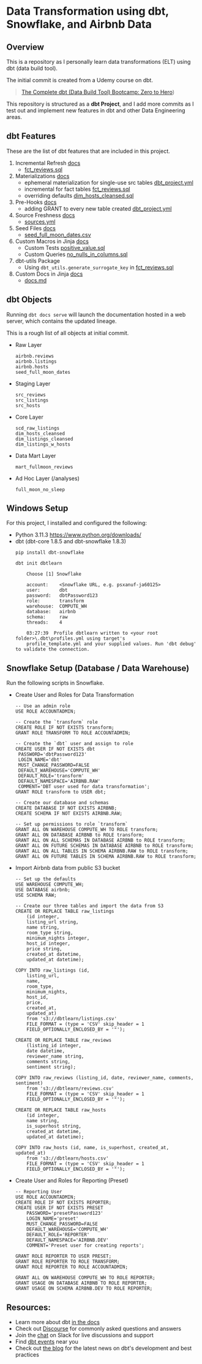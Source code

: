 # Data Transformation using dbt, Snowflake, and Airbnb Data

## Overview

This is a repository as I personally learn data transformations (ELT) using dbt (data build tool).

The initial commit is created from a Udemy course on dbt.
> [The Complete dbt (Data Build Tool) Bootcamp: Zero to Hero](https://www.udemy.com/course/complete-dbt-data-build-tool-bootcamp-zero-to-hero-learn-dbt/))

This repository is structured as a __dbt Project__, and I add more commits as I test out and implement new features in dbt and other Data Engineering areas.

## dbt Features

These are the list of dbt features that are included in this project.

1. Incremental Refresh [docs](https://docs.getdbt.com/docs/build/incremental-models)
   - [fct_reviews.sql](models/fct/fct_reviews.sql)
1. Materializations [docs](https://docs.getdbt.com/docs/build/materializations)
   - ephemeral materialization for single-use src tables [dbt_project.yml](dbt_project.yml)
   - incremental for fact tables [fct_reviews.sql](models/fct/fct_reviews.sql)
   - overriding defaults [dim_hosts_cleansed.sql](models/dim/dim_hosts_cleansed.sql)
1. Pre-Hooks [docs](https://docs.getdbt.com/reference/resource-configs/pre-hook-post-hook)
   - adding GRANT to every new table created [dbt_project.yml](dbt_project.yml)
1. Source Freshness [docs](https://docs.getdbt.com/docs/deploy/source-freshness)
   - [sources.yml](models/sources.yml)
1. Seed Files [docs](https://docs.getdbt.com/docs/build/seeds)
   - [seed_full_moon_dates.csv](seeds/seed_full_moon_dates.csv)
1. Custom Macros in Jinja [docs](https://docs.getdbt.com/docs/build/jinja-macros)
   - Custom Tests [positive_value.sql](macros/positive_value.sql)
   - Custom Queries [no_nulls_in_columns.sql](macros/no_nulls_in_columns.sql)
1. dbt-utils Package
   - Using `dbt_utils.generate_surrogate_key` in [fct_reviews.sql](models/fct/fct_reviews.sql)
1. Custom Docs in Jinja [docs](https://docs.getdbt.com/reference/dbt-jinja-functions/doc)
   - [docs.md](models/docs.md)

## dbt Objects

Running `dbt docs serve` will launch the documentation hosted in a web server, which contains the updated lineage.

This is a rough list of all objects at initial commit.

* Raw Layer
    ```
    airbnb.reviews
    airbnb.listings
    airbnb.hosts
    seed_full_moon_dates
    ```
* Staging Layer
    ```
    src_reviews
    src_listings
    src_hosts
    ```
* Core Layer
    ```
    scd_raw_listings
    dim_hosts_cleansed
    dim_listings_cleansed
    dim_listings_w_hosts
    ```
* Data Mart Layer
    ```
    mart_fullmoon_reviews
    ```
* Ad Hoc Layer (/analyses)
    ```
    full_moon_no_sleep
    ```

## Windows Setup

For this project, I installed and configured the following:

* Python 3.11.3 https://www.python.org/downloads/
* dbt (dbt-core 1.8.5 and dbt-snowflake 1.8.3)
    ```
    pip install dbt-snowflake
    
    dbt init dbtlearn
    
        Choose [1] Snowflake
        
        account:    <Snowflake URL, e.g. psxanuf-ja60125>
        user:       dbt
        password:   dbtPassword123
        role:       transform
        warehouse:  COMPUTE_WH
        database:   airbnb
        schema:     raw
        threads:    4
        
        03:27:39  Profile dbtlearn written to <your root folder>\.dbt\profiles.yml using target's 
        profile_template.yml and your supplied values. Run 'dbt debug' to validate the connection.
    ```

## Snowflake Setup (Database / Data Warehouse)

Run the following scripts in Snowflake.

* Create User and Roles for Data Transformation
    ```
    -- Use an admin role
    USE ROLE ACCOUNTADMIN;

    -- Create the `transform` role
    CREATE ROLE IF NOT EXISTS transform;
    GRANT ROLE TRANSFORM TO ROLE ACCOUNTADMIN;

    -- Create the `dbt` user and assign to role
    CREATE USER IF NOT EXISTS dbt
     PASSWORD='dbtPassword123'
     LOGIN_NAME='dbt'
     MUST_CHANGE_PASSWORD=FALSE
     DEFAULT_WAREHOUSE='COMPUTE_WH'
     DEFAULT_ROLE='transform'
     DEFAULT_NAMESPACE='AIRBNB.RAW'
     COMMENT='DBT user used for data transformation';
    GRANT ROLE transform to USER dbt;

    -- Create our database and schemas
    CREATE DATABASE IF NOT EXISTS AIRBNB;
    CREATE SCHEMA IF NOT EXISTS AIRBNB.RAW;

    -- Set up permissions to role `transform`
    GRANT ALL ON WAREHOUSE COMPUTE_WH TO ROLE transform;
    GRANT ALL ON DATABASE AIRBNB to ROLE transform;
    GRANT ALL ON ALL SCHEMAS IN DATABASE AIRBNB to ROLE transform;
    GRANT ALL ON FUTURE SCHEMAS IN DATABASE AIRBNB to ROLE transform;
    GRANT ALL ON ALL TABLES IN SCHEMA AIRBNB.RAW to ROLE transform;
    GRANT ALL ON FUTURE TABLES IN SCHEMA AIRBNB.RAW to ROLE transform;
    ```
* Import Airbnb data from public S3 bucket
    ```
    -- Set up the defaults
    USE WAREHOUSE COMPUTE_WH;
    USE DATABASE airbnb;
    USE SCHEMA RAW;

    -- Create our three tables and import the data from S3
    CREATE OR REPLACE TABLE raw_listings
        (id integer,
        listing_url string,
        name string,
        room_type string,
        minimum_nights integer,
        host_id integer,
        price string,
        created_at datetime,
        updated_at datetime);

    COPY INTO raw_listings (id,
        listing_url,
        name,
        room_type,
        minimum_nights,
        host_id,
        price,
        created_at,
        updated_at)
        from 's3://dbtlearn/listings.csv'
        FILE_FORMAT = (type = 'CSV' skip_header = 1
        FIELD_OPTIONALLY_ENCLOSED_BY = '"');

    CREATE OR REPLACE TABLE raw_reviews
        (listing_id integer,
        date datetime,
        reviewer_name string,
        comments string,
        sentiment string);

    COPY INTO raw_reviews (listing_id, date, reviewer_name, comments, sentiment)
        from 's3://dbtlearn/reviews.csv'
        FILE_FORMAT = (type = 'CSV' skip_header = 1
        FIELD_OPTIONALLY_ENCLOSED_BY = '"');

    CREATE OR REPLACE TABLE raw_hosts
        (id integer,
        name string,
        is_superhost string,
        created_at datetime,
        updated_at datetime);

    COPY INTO raw_hosts (id, name, is_superhost, created_at, updated_at)
        from 's3://dbtlearn/hosts.csv'
        FILE_FORMAT = (type = 'CSV' skip_header = 1
        FIELD_OPTIONALLY_ENCLOSED_BY = '"');
    ```
* Create User and Roles for Reporting (Preset)
    ```
    -- Reporting User
    USE ROLE ACCOUNTADMIN;
    CREATE ROLE IF NOT EXISTS REPORTER;
    CREATE USER IF NOT EXISTS PRESET
        PASSWORD='presetPassword123'
        LOGIN_NAME='preset'
        MUST_CHANGE_PASSWORD=FALSE
        DEFAULT_WAREHOUSE='COMPUTE_WH'
        DEFAULT_ROLE='REPORTER'
        DEFAULT_NAMESPACE='AIRBNB.DEV'
        COMMENT='Preset user for creating reports';

    GRANT ROLE REPORTER TO USER PRESET;
    GRANT ROLE REPORTER TO ROLE TRANSFORM;
    GRANT ROLE REPORTER TO ROLE ACCOUNTADMIN;

    GRANT ALL ON WAREHOUSE COMPUTE_WH TO ROLE REPORTER;
    GRANT USAGE ON DATABASE AIRBNB TO ROLE REPORTER;
    GRANT USAGE ON SCHEMA AIRBNB.DEV TO ROLE REPORTER;
    ```

## Resources:
- Learn more about dbt [in the docs](https://docs.getdbt.com/docs/introduction)
- Check out [Discourse](https://discourse.getdbt.com/) for commonly asked questions and answers
- Join the [chat](https://community.getdbt.com/) on Slack for live discussions and support
- Find [dbt events](https://events.getdbt.com) near you
- Check out [the blog](https://blog.getdbt.com/) for the latest news on dbt's development and best practices
